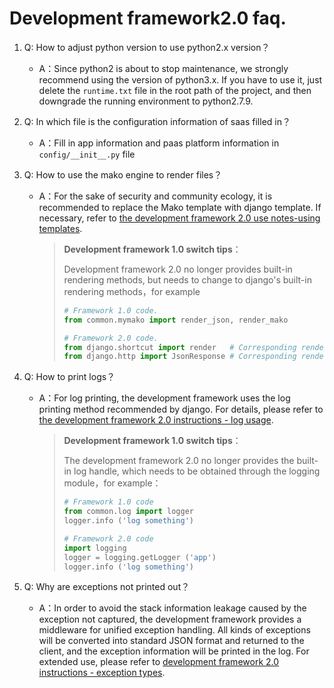 # Development framework2.0 faq.

1. Q: How to adjust python version to use python2.x version？

   - A：Since python2 is about to stop maintenance, we strongly recommend using the version of python3.x. If you have to use it, just delete the `runtime.txt` file in the root path of the project, and then downgrade the running environment to python2.7.9.

2. Q: In which file is the configuration information of saas filled in？

   - A：Fill in app information and paas platform information in `config/__init__.py` file

3. Q: How to use the mako engine to render files？

   - A：For the sake of security and community ecology, it is recommended to replace the Mako template with django template. If necessary, refer to [the development framework 2.0 use notes-using templates](./framework2.md#使用模板).

     > **Development framework 1.0 switch tips**：
     >
     > Development framework 2.0 no longer provides built-in rendering methods, but needs to change to django's built-in rendering methods，for example
     > ```python
     > # Framework 1.0 code.
     > from common.mymako import render_json, render_mako
     >
     > # Framework 2.0 code.
     > from django.shortcut import render   # Corresponding render_mako using
     > from django.http import JsonResponse # Corresponding render_json using
     > ```

4. Q: How to print logs？

   - A：For log printing, the development framework uses the log printing method recommended by django. For details, please refer to [the development framework 2.0 instructions - log usage](./framework2.md#日志使用).

     > **Development framework 1.0 switch tips**：
     >
     > The development framework 2.0 no longer provides the built-in log handle, which needs to be obtained through the logging module，for example：
     >
     > ```python
     > # Framework 1.0 code
     > from common.log import logger
     > logger.info ('log something')
     >
     > # Framework 2.0 code
     > import logging
     > logger = logging.getLogger ('app')
     > logger.info ('log something')
     > ```

5. Q: Why are exceptions not printed out？

   - A：In order to avoid the stack information leakage caused by the exception not captured, the development framework provides a middleware for unified exception handling. All kinds of exceptions will be converted into standard JSON format and returned to the client, and the exception information will be printed in the log. For extended use, please refer to [development framework 2.0 instructions - exception types](./framework2.md#异常类型介绍).
